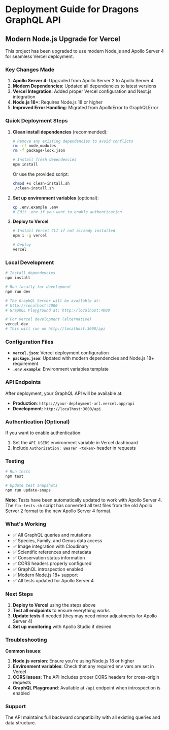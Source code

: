 # Deployment Guide for Dragons GraphQL API

## Modern Node.js Upgrade for Vercel

This project has been upgraded to use modern Node.js and Apollo Server 4 for seamless Vercel deployment.

### Key Changes Made

1. **Apollo Server 4**: Upgraded from Apollo Server 2 to Apollo Server 4
2. **Modern Dependencies**: Updated all dependencies to latest versions
3. **Vercel Integration**: Added proper Vercel configuration and Next.js integration
4. **Node.js 18+**: Requires Node.js 18 or higher
5. **Improved Error Handling**: Migrated from ApolloError to GraphQLError

### Quick Deployment Steps

1. **Clean install dependencies** (recommended):
   ```bash
   # Remove any existing dependencies to avoid conflicts
   rm -rf node_modules
   rm -f package-lock.json
   
   # Install fresh dependencies
   npm install
   ```

   Or use the provided script:
   ```bash
   chmod +x clean-install.sh
   ./clean-install.sh
   ```

2. **Set up environment variables** (optional):
   ```bash
   cp .env.example .env
   # Edit .env if you want to enable authentication
   ```

3. **Deploy to Vercel**:
   ```bash
   # Install Vercel CLI if not already installed
   npm i -g vercel
   
   # Deploy
   vercel
   ```

### Local Development

```bash
# Install dependencies
npm install

# Run locally for development
npm run dev

# The GraphQL Server will be available at:
# http://localhost:4000
# GraphQL Playground at: http://localhost:4000

# For Vercel development (alternative)
vercel dev
# This will run on http://localhost:3000/api
```

### Configuration Files

- **`vercel.json`**: Vercel deployment configuration
- **`package.json`**: Updated with modern dependencies and Node.js 18+ requirement
- **`.env.example`**: Environment variables template

### API Endpoints

After deployment, your GraphQL API will be available at:
- **Production**: `https://your-deployment-url.vercel.app/api`
- **Development**: `http://localhost:3000/api`

### Authentication (Optional)

If you want to enable authentication:
1. Set the `API_USERS` environment variable in Vercel dashboard
2. Include `Authorization: Bearer <token>` header in requests

### Testing

```bash
# Run tests
npm test

# Update test snapshots
npm run update-snaps
```

**Note**: Tests have been automatically updated to work with Apollo Server 4. The `fix-tests.sh` script has converted all test files from the old Apollo Server 2 format to the new Apollo Server 4 format.

### What's Working

- ✅ All GraphQL queries and mutations
- ✅ Species, Family, and Genus data access
- ✅ Image integration with Cloudinary
- ✅ Scientific references and metadata
- ✅ Conservation status information
- ✅ CORS headers properly configured
- ✅ GraphQL introspection enabled
- ✅ Modern Node.js 18+ support
- ✅ All tests updated for Apollo Server 4

### Next Steps

1. **Deploy to Vercel** using the steps above
2. **Test all endpoints** to ensure everything works
3. **Update tests** if needed (they may need minor adjustments for Apollo Server 4)
4. **Set up monitoring** with Apollo Studio if desired

### Troubleshooting

**Common issues:**

1. **Node.js version**: Ensure you're using Node.js 18 or higher
2. **Environment variables**: Check that any required env vars are set in Vercel
3. **CORS issues**: The API includes proper CORS headers for cross-origin requests
4. **GraphQL Playground**: Available at `/api` endpoint when introspection is enabled

### Support

The API maintains full backward compatibility with all existing queries and data structure.
